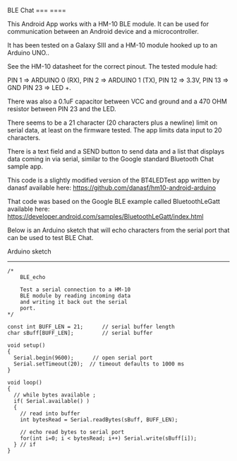 BLE Chat
=== ====

This Android App works with a HM-10 BLE module.  It can be used for communication between an Android device and a microcontroller.

It has been tested on a Galaxy SIII and a HM-10 module hooked up to an Arduino UNO..  

See the HM-10 datasheet for the correct pinout.  The tested module had:

PIN 1 =>  ARDUINO 0 (RX), 
PIN 2 => ARDUINO 1 (TX), 
PIN 12 => 3.3V, PIN 13 => GND 
PIN 23 => LED +.  

There was also a 0.1uF capacitor between VCC and ground and a 470 OHM resistor between PIN 23 and the LED. 

There seems to be a 21 character (20 characters plus a newline) limit on serial data, at least on the firmware tested.  The app limits data input to 20 characters. 

There is a text field and a SEND button to send data and a list that displays data coming in via serial,  similar to the Google standard Bluetooth Chat sample app.

This code is a slightly modified version of the BT4LEDTest app written by danasf available here:  https://github.com/danasf/hm10-android-arduino 

That code was based on the Google BLE example called BluetoothLeGatt available here:  https://developer.android.com/samples/BluetoothLeGatt/index.html

Below is an Arduino sketch that will echo characters from the serial port that can be used to test BLE Chat.

Arduino sketch
------- ------

    /*
        BLE_echo
        
        Test a serial connection to a HM-10
        BLE module by reading incoming data
        and writing it back out the serial
        port.
    */
    
    const int BUFF_LEN = 21;      // serial buffer length
    char sBuff[BUFF_LEN];         // serial buffer
    
    void setup()
    {
      Serial.begin(9600);      // open serial port
      Serial.setTimeout(20);  // timeout defaults to 1000 ms
    }
    
    void loop()
    {
      // while bytes available ;
      if( Serial.available() )
      {
        // read into buffer
        int bytesRead = Serial.readBytes(sBuff, BUFF_LEN);
        
        // echo read bytes to serial port
        for(int i=0; i < bytesRead; i++) Serial.write(sBuff[i]);
      } // if
    }


